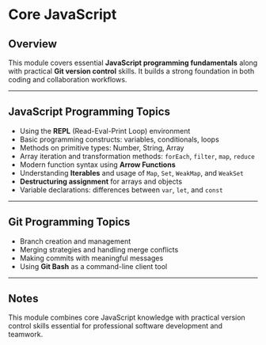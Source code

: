 # Core JavaScript 

## Overview

This module covers essential **JavaScript programming fundamentals** along with practical **Git version control** skills. It builds a strong foundation in both coding and collaboration workflows.

---

## JavaScript Programming Topics

- Using the **REPL** (Read-Eval-Print Loop) environment
- Basic programming constructs: variables, conditionals, loops
- Methods on primitive types: Number, String, Array
- Array iteration and transformation methods: `forEach`, `filter`, `map`, `reduce`
- Modern function syntax using **Arrow Functions**
- Understanding **Iterables** and usage of `Map`, `Set`, `WeakMap`, and `WeakSet`
- **Destructuring assignment** for arrays and objects
- Variable declarations: differences between `var`, `let`, and `const`

---

## Git Programming Topics

- Branch creation and management
- Merging strategies and handling merge conflicts
- Making commits with meaningful messages
- Using **Git Bash** as a command-line client tool

---

## Notes

This module combines core JavaScript knowledge with practical version control skills essential for professional software development and teamwork.

